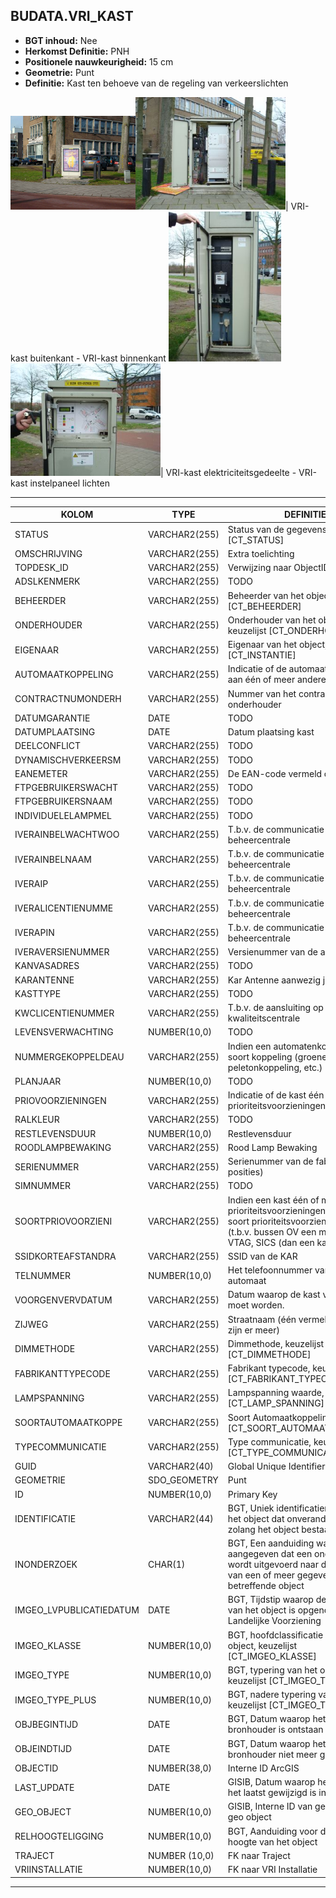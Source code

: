 ﻿## BUDATA.VRI_KAST


* __BGT inhoud:__ Nee
* __Herkomst Definitie:__ PNH
* __Positionele nauwkeurigheid:__ 15 cm
* __Geometrie:__ Punt
* __Definitie:__ Kast ten behoeve van de regeling van verkeerslichten


![VRI-kast buitenkant](vrikast_1.png)![VRI-kast binnenkant](vrikast_2.png)|
VRI-kast buitenkant - VRI-kast binnenkant
![VRI-kast elektriciteitsgedeelte](vrikast_3.png)![VRI-kast instelpaneel lichten](vrikast_4.png)|
VRI-kast elektriciteitsgedeelte - VRI-kast instelpaneel lichten

***

|KOLOM                               |TYPE              |DEFINITIE|
|------                              |----              |-----    |
|STATUS                              |VARCHAR2(255)     |Status van de gegevens, keuzelijst [CT_STATUS]|
|OMSCHRIJVING                        |VARCHAR2(255)     |Extra toelichting|
|TOPDESK_ID                          |VARCHAR2(255)     |Verwijzing naar ObjectID TOPdesk|
|ADSLKENMERK                         |VARCHAR2(255)     |TODO|
|BEHEERDER                           |VARCHAR2(255)     |Beheerder van het object, keuzelijst [CT_BEHEERDER]|
|ONDERHOUDER                         |VARCHAR2(255)     |Onderhouder van het object, keuzelijst [CT_ONDERHOUDER]|
|EIGENAAR                            |VARCHAR2(255)     |Eigenaar van het object, keuzelijst [CT_INSTANTIE]|
|AUTOMAATKOPPELING                   |VARCHAR2(255)     |Indicatie of de automaat gekoppeld is aan één of meer andere automaten |
|CONTRACTNUMONDERH                   |VARCHAR2(255)     |Nummer van het contract met de onderhouder|
|DATUMGARANTIE                       |DATE              |TODO|
|DATUMPLAATSING                      |DATE              |Datum plaatsing kast|
|DEELCONFLICT                        |VARCHAR2(255)     |TODO|
|DYNAMISCHVERKEERSM                  |VARCHAR2(255)     |TODO|
|EANEMETER                           |VARCHAR2(255)     |De EAN-code vermeld op de meter|
|FTPGEBRUIKERSWACHT                  |VARCHAR2(255)     |TODO|
|FTPGEBRUIKERSNAAM                   |VARCHAR2(255)     |TODO|
|INDIVIDUELELAMPMEL                  |VARCHAR2(255)     |TODO|
|IVERAINBELWACHTWOO                  |VARCHAR2(255)     |T.b.v. de communicatie met de VRI-beheercentrale|
|IVERAINBELNAAM                      |VARCHAR2(255)     |T.b.v. de communicatie met de VRI-beheercentrale|
|IVERAIP                             |VARCHAR2(255)     |T.b.v. de communicatie met de VRI-beheercentrale|
|IVERALICENTIENUMME                  |VARCHAR2(255)     |T.b.v. de communicatie met de VRI-beheercentrale|
|IVERAPIN                            |VARCHAR2(255)     |T.b.v. de communicatie met de VRI-beheercentrale|
|IVERAVERSIENUMMER                   |VARCHAR2(255)     |Versienummer van de aansluiting|
|KANVASADRES                         |VARCHAR2(255)     |TODO|
|KARANTENNE                          |VARCHAR2(255)     |Kar Antenne aanwezig ja/nee|
|KASTTYPE                            |VARCHAR2(255)     |TODO|
|KWCLICENTIENUMMER                   |VARCHAR2(255)     |T.b.v. de aansluiting op de kwaliteitscentrale|
|LEVENSVERWACHTING                   |NUMBER(10,0)      |TODO|
|NUMMERGEKOPPELDEAU                  |VARCHAR2(255)     |Indien een automatenkoppeling: de soort koppeling (groene golf, peletonkoppeling, etc.)|
|PLANJAAR                            |NUMBER(10,0)      |TODO|
|PRIOVOORZIENINGEN                   |VARCHAR2(255)     |Indicatie of de kast één of meer prioriteitsvoorzieningen bevat |
|RALKLEUR                            |VARCHAR2(255)     |TODO|
|RESTLEVENSDUUR                      |NUMBER(10,0)      |Restlevensduur|
|ROODLAMPBEWAKING                    |VARCHAR2(255)     |Rood Lamp Bewaking|
|SERIENUMMER                         |VARCHAR2(255)     |Serienummer van de fabrikant (5 á 6 posities)|
|SIMNUMMER                           |VARCHAR2(255)     |TODO|
|SOORTPRIOVOORZIENI                  |VARCHAR2(255)     |Indien een kast één of meer prioriteitsvoorzieningen bevat: de soort prioriteitsvoorziening (KAR (t.b.v. bussen OV een modem) of VTAG, SICS (dan een kaart))|
|SSIDKORTEAFSTANDRA                  |VARCHAR2(255)     |SSID van de KAR|
|TELNUMMER                           |NUMBER(10,0)      |Het telefoonnummer van de automaat|
|VOORGENVERVDATUM                    |VARCHAR2(255)     |Datum waarop de kast vervangen moet worden.|
|ZIJWEG                              |VARCHAR2(255)     |Straatnaam (één vermelden, ook al zijn er meer)|
|DIMMETHODE                          |VARCHAR2(255)     |Dimmethode, keuzelijst [CT_DIMMETHODE]|
|FABRIKANTTYPECODE                   |VARCHAR2(255)     |Fabrikant typecode, keuzelijst [CT_FABRIKANT_TYPECODE]|
|LAMPSPANNING                        |VARCHAR2(255)     |Lampspanning waarde, keuzelijst [CT_LAMP_SPANNING]|
|SOORTAUTOMAATKOPPE                  |VARCHAR2(255)     |Soort Automaatkoppeling, keuzelijst [CT_SOORT_AUTOMAATKOPPELING]|
|TYPECOMMUNICATIE                    |VARCHAR2(255)     |Type communicatie, keuzelijst [CT_TYPE_COMMUNICATIE]|
|GUID                                |VARCHAR2(40)      |Global Unique Identifier|
|GEOMETRIE                           |SDO_GEOMETRY      |Punt|
|ID                                  |NUMBER(10,0)      |Primary Key|
|IDENTIFICATIE                       |VARCHAR2(44)      |BGT, Uniek identificatienummer voor het object dat onveranderlijk is zolang het object bestaat|
|INONDERZOEK                         |CHAR(1)           |BGT, Een aanduiding waarmee wordt aangegeven dat een onderzoek wordt uitgevoerd naar de juistheid van een of meer gegevens van het betreffende object|
|IMGEO_LVPUBLICATIEDATUM             |DATE              |BGT, Tijdstip waarop deze instantie van het object is opgenomen in de Landelijke Voorziening|
|IMGEO_KLASSE                        |NUMBER(10,0)      |BGT, hoofdclassificatie van het object, keuzelijst [CT_IMGEO_KLASSE]|
|IMGEO_TYPE                          |NUMBER(10,0)      |BGT, typering van het object, keuzelijst [CT_IMGEO_TYPE] |
|IMGEO_TYPE_PLUS                     |NUMBER(10,0)      |BGT, nadere typering van het object, keuzelijst [CT_IMGEO_TYPE_PLUS]|
|OBJBEGINTIJD                        |DATE              |BGT, Datum waarop het object bij de bronhouder is ontstaan|
|OBJEINDTIJD                         |DATE              |BGT, Datum waarop het object bij de bronhouder niet meer geldig is|
|OBJECTID                            |NUMBER(38,0)      |Interne ID ArcGIS|
|LAST_UPDATE                         |DATE              |GISIB, Datum waarop het object voor het laatst gewijzigd is in GISIB|
|GEO_OBJECT                          |NUMBER(10,0)      |GISIB, Interne ID van gekoppeld Gisib geo object|
|RELHOOGTELIGGING                    |NUMBER(10,0)      |BGT, Aanduiding voor de relatieve hoogte van het object|
|TRAJECT                             |NUMBER (10,0)     |FK naar Traject|
|VRIINSTALLATIE                      |NUMBER(10,0)      |FK naar VRI Installatie|

***

